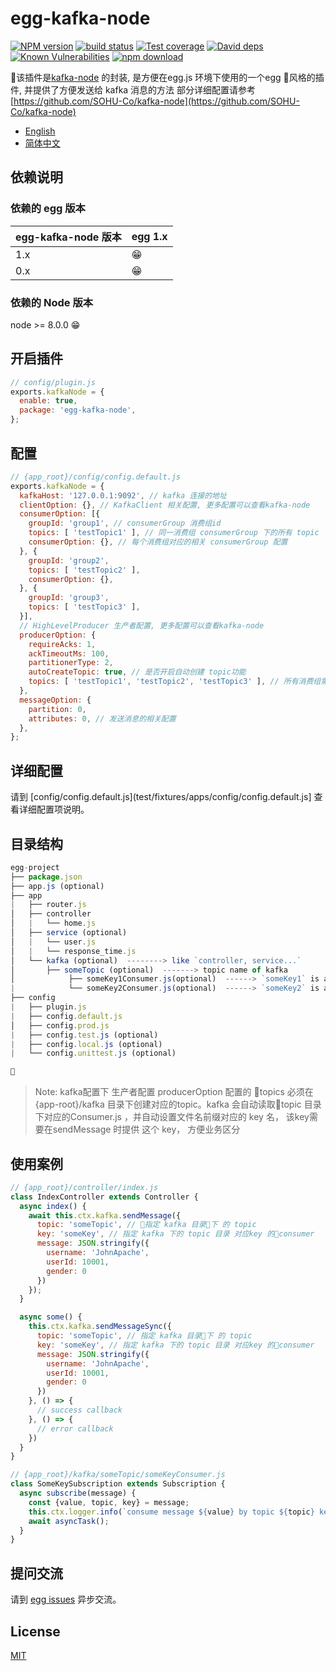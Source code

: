 # egg-kafka-node

[![NPM version][npm-image]][npm-url]
[![build status][travis-image]][travis-url]
[![Test coverage][codecov-image]][codecov-url]
[![David deps][david-image]][david-url]
[![Known Vulnerabilities][snyk-image]][snyk-url]
[![npm download][download-image]][download-url]

[npm-image]: https://img.shields.io/npm/v/egg-kafka-node.svg?style=flat-square
[npm-url]: https://npmjs.org/package/egg-kafka-node
[travis-image]: https://img.shields.io/travis/eggjs/egg-kafka-node.svg?style=flat-square
[travis-url]: https://travis-ci.org/eggjs/egg-kafka-node
[codecov-image]: https://img.shields.io/codecov/c/github/eggjs/egg-kafka-node.svg?style=flat-square
[codecov-url]: https://codecov.io/github/eggjs/egg-kafka-node?branch=master
[david-image]: https://img.shields.io/david/eggjs/egg-kafka-node.svg?style=flat-square
[david-url]: https://david-dm.org/eggjs/egg-kafka-node
[snyk-image]: https://snyk.io/test/npm/egg-kafka-node/badge.svg?style=flat-square
[snyk-url]: https://snyk.io/test/npm/egg-kafka-node
[download-image]: https://img.shields.io/npm/dm/egg-kafka-node.svg?style=flat-square
[download-url]: https://npmjs.org/package/egg-kafka-node

该插件是[kafka-node](https://github.com/SOHU-Co/kafka-node) 的封装, 是方便在egg.js 环境下使用的一个egg 风格的插件, 并提供了方便发送给 kafka 消息的方法 部分详细配置请参考 [https://github.com/SOHU-Co/kafka-node](https://github.com/SOHU-Co/kafka-node)

- [English](README.md)
- [简体中文](README.zh_CN.md)

## 依赖说明

### 依赖的 egg 版本

egg-kafka-node 版本 | egg 1.x
--- | ---
1.x | 😁
0.x | 😁

### 依赖的 Node 版本
node >= 8.0.0  😁

## 开启插件

```js
// config/plugin.js
exports.kafkaNode = {
  enable: true,
  package: 'egg-kafka-node',
};
```

## 配置
```js
// {app_root}/config/config.default.js
exports.kafkaNode = {
  kafkaHost: '127.0.0.1:9092', // kafka 连接的地址
  clientOption: {}, // KafkaClient 相关配置, 更多配置可以查看kafka-node
  consumerOption: [{
    groupId: 'group1', // consumerGroup 消费组id
    topics: [ 'testTopic1' ], // 同一消费组 consumerGroup 下的所有 topic
    consumerOption: {}, // 每个消费组对应的相关 consumerGroup 配置
  }, {
    groupId: 'group2',
    topics: [ 'testTopic2' ],
    consumerOption: {},
  }, {
    groupId: 'group3',
    topics: [ 'testTopic3' ],
  }],
  // HighLevelProducer 生产者配置, 更多配置可以查看kafka-node
  producerOption: {
    requireAcks: 1, 
    ackTimeoutMs: 100, 
    partitionerType: 2, 
    autoCreateTopic: true, // 是否开启自动创建 topic功能
    topics: [ 'testTopic1', 'testTopic2', 'testTopic3' ], // 所有消费组需要包含的topics 集合
  },
  messageOption: {
    partition: 0,
    attributes: 0, // 发送消息的相关配置
  },
};
```

## 详细配置

请到 [config/config.default.js](test/fixtures/apps/config/config.default.js] 查看详细配置项说明。

## 目录结构

```js
egg-project
├── package.json
├── app.js (optional)
├── app
|   ├── router.js
│   ├── controller
│   |   └── home.js
│   ├── service (optional)
│   |   └── user.js
│   |   └── response_time.js
│   └── kafka (optional)  --------> like `controller, service...`
│       ├── someTopic (optional)  -------> topic name of kafka
│            ├── someKey1Consumer.js(optional)  ------> `someKey1` is a key of someTopic
|            └── someKey2Consumer.js(optional)  ------> `someKey2` is an another key of someTopic
├── config
|   ├── plugin.js
|   ├── config.default.js
│   ├── config.prod.js
|   ├── config.test.js (optional)
|   ├── config.local.js (optional)
|   └── config.unittest.js (optional)


```  

> Note: kafka配置下 生产者配置 producerOption 配置的 topics 必须在{app-root}/kafka 目录下创建对应的topic。kafka 会自动读取topic 目录下对应的Consumer.js ，并自动设置文件名前缀对应的 key 名， 该key需要在sendMessage 时提供 这个 key， 方便业务区分

## 使用案例

```js
// {app_root}/controller/index.js
class IndexController extends Controller {
  async index() {
    await this.ctx.kafka.sendMessage({
      topic: 'someTopic', // 指定 kafka 目录下 的 topic 
      key: 'someKey', // 指定 kafka 下的 topic 目录 对应key 的consumer
      message: JSON.stringify({
        username: 'JohnApache',
        userId: 10001,
        gender: 0
      })
    });
  }

  async some() {
    this.ctx.kafka.sendMessageSync({
      topic: 'someTopic', // 指定 kafka 目录下 的 topic 
      key: 'someKey', // 指定 kafka 下的 topic 目录 对应key 的consumer
      message: JSON.stringify({
        username: 'JohnApache',
        userId: 10001,
        gender: 0
      })
    }, () => {
      // success callback 
    }, () => {
      // error callback 
    })
  }
}

// {app_root}/kafka/someTopic/someKeyConsumer.js
class SomeKeySubscription extends Subscription {
  async subscribe(message) {
    const {value, topic, key} = message;
    this.ctx.logger.info(`consume message ${value} by topic ${topic} key ${key} consumer`);
    await asyncTask();
  }
}
```
## 提问交流
请到 [egg issues](https://github.com/JohnApache/egg-kafka-node/issues) 异步交流。

## License

[MIT](LICENSE)
